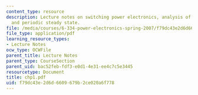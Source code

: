 ```yaml
---
content_type: resource
description: Lecture notes on switching power electronics, analysis of techniques,
  and periodic steady state.
file: /media/courses/6-334-power-electronics-spring-2007/f79dc43e2d6d6609679b2ce020a6f778_chp1.pdf
file_type: application/pdf
learning_resource_types:
- Lecture Notes
ocw_type: OCWFile
parent_title: Lecture Notes
parent_type: CourseSection
parent_uid: bac52feb-fdf3-e0d1-4e31-ee4c7c5e3445
resourcetype: Document
title: chp1.pdf
uid: f79dc43e-2d6d-6609-679b-2ce020a6f778
---
```

